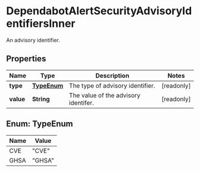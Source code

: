 

# DependabotAlertSecurityAdvisoryIdentifiersInner

An advisory identifier.

## Properties

| Name | Type | Description | Notes |
|------------ | ------------- | ------------- | -------------|
|**type** | [**TypeEnum**](#TypeEnum) | The type of advisory identifier. |  [readonly] |
|**value** | **String** | The value of the advisory identifer. |  [readonly] |



## Enum: TypeEnum

| Name | Value |
|---- | -----|
| CVE | &quot;CVE&quot; |
| GHSA | &quot;GHSA&quot; |



